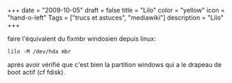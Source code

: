 +++
date = "2009-10-05"
draft = false
title = "Lilo"
color = "yellow"
icon = "hand-o-left"
Tags = ["trucs et astuces", "mediawiki"]
description = "Lilo"
+++

faire l'équivalent du fixmbr windosien depuis linux:

    lilo -M /dev/hda mbr 

après avoir vérifié que c'est bien la partition windows qui a le drapeau
de boot actif (cf fdisk).
